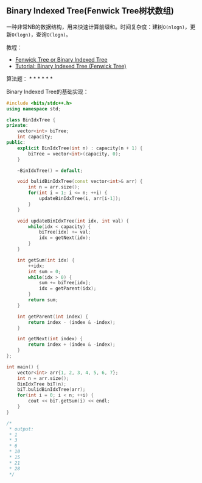 ## Binary Indexed Tree(Fenwick Tree树状数组)
一种非常NB的数据结构，用来快速计算前缀和。时间复杂度：建树`O(nlogn)`，更新`O(logn)`，查询`O(logn)`。   

教程： 
* [Fenwick Tree or Binary Indexed Tree](https://www.youtube.com/watch?v=CWDQJGaN1gY)
* [Tutorial: Binary Indexed Tree (Fenwick Tree)](https://www.youtube.com/watch?v=v_wj_mOAlig)

算法题：
* 
* 
* 
* 
* 
* 

Binary Indexed Tree的基础实现：
```c++
#include <bits/stdc++.h>
using namespace std;

class BinIdxTree {
private:
    vector<int> biTree;
    int capacity;
public:
    explicit BinIdxTree(int n) : capacity(n + 1) {
        biTree = vector<int>(capacity, 0);
    }

    ~BinIdxTree() = default;

    void bulidBinIdxTree(const vector<int>& arr) {
        int n = arr.size();
        for(int i = 1; i <= n; ++i) {
            updateBinIdxTree(i, arr[i-1]);
        }
    }

    void updateBinIdxTree(int idx, int val) {
        while(idx < capacity) {
            biTree[idx] += val;
            idx = getNext(idx);
        }
    }

    int getSum(int idx) {
        ++idx;
        int sum = 0;
        while(idx > 0) {
            sum += biTree[idx];
            idx = getParent(idx);
        }
        return sum;
    }

    int getParent(int index) {
        return index - (index & -index);
    }

    int getNext(int index) {
        return index + (index & -index);
    }
};

int main() {
    vector<int> arr{1, 2, 3, 4, 5, 6, 7};
    int n = arr.size();
    BinIdxTree biT(n);
    biT.bulidBinIdxTree(arr);
    for(int i = 0; i < n; ++i) {
        cout << biT.getSum(i) << endl;
    }
}

/*
 * output:
 * 1
 * 3
 * 6
 * 10
 * 15
 * 21
 * 28
 */
```
